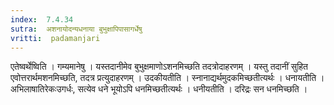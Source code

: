 ```yaml
---
index:  7.4.34
sutra:  अशनायोदन्यधनाया बुभुक्षापिपासागर्धेषु
vritti:  padamanjari
---
```


एतेष्वर्थेष्विति । गम्यमानेषु । यस्तदानीमेव बुभुक्षमाणोऽशनमिच्छति तदत्रोदाहरणम् । यस्तु तदानीं सुहित एवोत्तरार्थमशनमिच्छति, तदत्र प्रत्युदाहरणम् ।
उदकीयतीति । स्नानाद्यर्थमुदकमिच्छतीत्यर्थः । धनायतीति । अभिलाषातिरेकःउगर्धः, सत्येव धने भूयोऽपि धनमिच्छतीत्यर्थः । धनीयतीति । दरिद्रः सन धनमिच्छति ।
